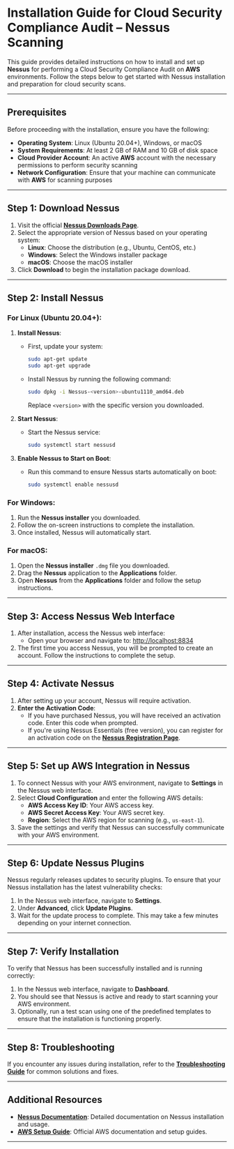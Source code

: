 # Installation Guide for Cloud Security Compliance Audit – Nessus Scanning

This guide provides detailed instructions on how to install and set up **Nessus** for performing a Cloud Security Compliance Audit on **AWS** environments. Follow the steps below to get started with Nessus installation and preparation for cloud security scans.

---

## **Prerequisites**

Before proceeding with the installation, ensure you have the following:

- **Operating System**: Linux (Ubuntu 20.04+), Windows, or macOS
- **System Requirements**: At least 2 GB of RAM and 10 GB of disk space
- **Cloud Provider Account**: An active **AWS** account with the necessary permissions to perform security scanning
- **Network Configuration**: Ensure that your machine can communicate with **AWS** for scanning purposes

---

## **Step 1: Download Nessus**

1. Visit the official **[Nessus Downloads Page](https://www.tenable.com/downloads/nessus)**.
2. Select the appropriate version of Nessus based on your operating system:
   - **Linux**: Choose the distribution (e.g., Ubuntu, CentOS, etc.)
   - **Windows**: Select the Windows installer package
   - **macOS**: Choose the macOS installer
3. Click **Download** to begin the installation package download.

---

## **Step 2: Install Nessus**

### **For Linux (Ubuntu 20.04+)**:

1. **Install Nessus**:
   - First, update your system:
     ```bash
     sudo apt-get update
     sudo apt-get upgrade
     ```
   - Install Nessus by running the following command:
     ```bash
     sudo dpkg -i Nessus-<version>-ubuntu1110_amd64.deb
     ```
     Replace `<version>` with the specific version you downloaded.

2. **Start Nessus**:
   - Start the Nessus service:
     ```bash
     sudo systemctl start nessusd
     ```

3. **Enable Nessus to Start on Boot**:
   - Run this command to ensure Nessus starts automatically on boot:
     ```bash
     sudo systemctl enable nessusd
     ```

### **For Windows**:

1. Run the **Nessus installer** you downloaded.
2. Follow the on-screen instructions to complete the installation.
3. Once installed, Nessus will automatically start.

### **For macOS**:

1. Open the **Nessus installer** `.dmg` file you downloaded.
2. Drag the **Nessus** application to the **Applications** folder.
3. Open **Nessus** from the **Applications** folder and follow the setup instructions.

---

## **Step 3: Access Nessus Web Interface**

1. After installation, access the Nessus web interface:
   - Open your browser and navigate to: [http://localhost:8834](http://localhost:8834)
2. The first time you access Nessus, you will be prompted to create an account. Follow the instructions to complete the setup.

---

## **Step 4: Activate Nessus**

1. After setting up your account, Nessus will require activation.
2. **Enter the Activation Code**:
   - If you have purchased Nessus, you will have received an activation code. Enter this code when prompted.
   - If you're using Nessus Essentials (free version), you can register for an activation code on the **[Nessus Registration Page](https://www.tenable.com/products/nessus/nessus-essentials)**.

---

## **Step 5: Set up AWS Integration in Nessus**

1. To connect Nessus with your AWS environment, navigate to **Settings** in the Nessus web interface.
2. Select **Cloud Configuration** and enter the following AWS details:
   - **AWS Access Key ID**: Your AWS access key.
   - **AWS Secret Access Key**: Your AWS secret key.
   - **Region**: Select the AWS region for scanning (e.g., `us-east-1`).
3. Save the settings and verify that Nessus can successfully communicate with your AWS environment.

---

## **Step 6: Update Nessus Plugins**

Nessus regularly releases updates to security plugins. To ensure that your Nessus installation has the latest vulnerability checks:

1. In the Nessus web interface, navigate to **Settings**.
2. Under **Advanced**, click **Update Plugins**.
3. Wait for the update process to complete. This may take a few minutes depending on your internet connection.

---

## **Step 7: Verify Installation**

To verify that Nessus has been successfully installed and is running correctly:

1. In the Nessus web interface, navigate to **Dashboard**.
2. You should see that Nessus is active and ready to start scanning your AWS environment.
3. Optionally, run a test scan using one of the predefined templates to ensure that the installation is functioning properly.

---

## **Step 8: Troubleshooting**

If you encounter any issues during installation, refer to the **[Troubleshooting Guide](TROUBLESHOOTING.md)** for common solutions and fixes.

---

## **Additional Resources**

- **[Nessus Documentation](https://docs.tenable.com/nessus/)**: Detailed documentation on Nessus installation and usage.
- **[AWS Setup Guide](https://aws.amazon.com/training/)**: Official AWS documentation and setup guides.

---